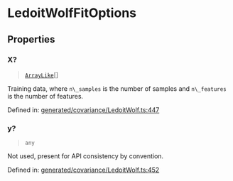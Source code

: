 # LedoitWolfFitOptions

## Properties

### X?

> [`ArrayLike`](../types/ArrayLike.md)[]

Training data, where `n\_samples` is the number of samples and `n\_features` is the number of features.

Defined in:  [generated/covariance/LedoitWolf.ts:447](https://github.com/transitive-bullshit/scikit-learn-ts/blob/92ab806/packages/sklearn/src/generated/covariance/LedoitWolf.ts#L447)

### y?

> `any`

Not used, present for API consistency by convention.

Defined in:  [generated/covariance/LedoitWolf.ts:452](https://github.com/transitive-bullshit/scikit-learn-ts/blob/92ab806/packages/sklearn/src/generated/covariance/LedoitWolf.ts#L452)
